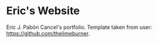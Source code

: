 # Eric's Website

Eric J. Pabón Cancel's portfolio. Template taken from user: https://github.com/thelimeburner.
